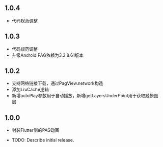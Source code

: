 ## 1.0.4
* 代码规范调整

## 1.0.3
* 代码规范调整
* 升级Android PAG依赖为3.2.8.61版本

## 1.0.2
* 支持网络链接下载，通过PagView.network构造
* 添加LruCache逻辑
* 新增autoPlay参数用于自动播放，新增getLayersUnderPoint用于获取触摸图层

## 1.0.0
* 封装Flutter侧的PAG动画

* TODO: Describe initial release.
